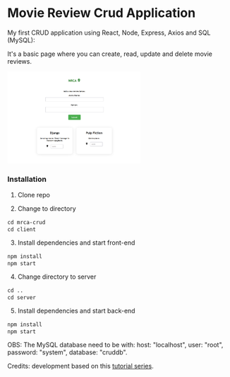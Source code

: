 # Movie Review Crud Application
 My first CRUD application using React, Node, Express, Axios and SQL (MySQL):
 
 It's a basic page where you can create, read, update and delete movie reviews.
 
 <img src="demo.png" width="60%">
 
 ### Installation

1. Clone repo

2. Change to directory

````
cd mrca-crud
cd client
````   

3. Install dependencies and start front-end

````
npm install
npm start
````

4. Change directory to server

```
cd ..
cd server
```

5. Install dependencies and start back-end

````
npm install
npm start
````

OBS: The MySQL database need to be with:
  host: "localhost",
  user: "root",
  password: "system",
  database: "cruddb".
  
Credits: development based on this [tutorial series](https://www.youtube.com/watch?v=T8mqZZ0r-RA). 
